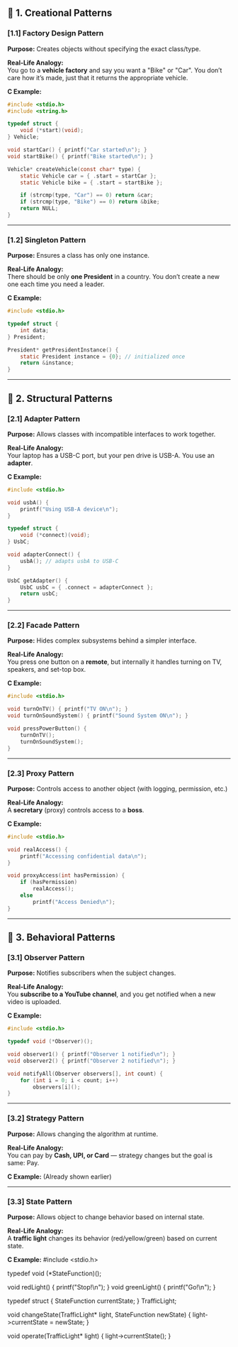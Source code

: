 ## 🧱 1. Creational Patterns

### [1.1] Factory Design Pattern  
**Purpose:** Creates objects without specifying the exact class/type.

**Real-Life Analogy:**  
You go to a **vehicle factory** and say you want a "Bike" or "Car". You don’t care how it’s made, just that it returns the appropriate vehicle.

**C Example:**
```c
#include <stdio.h>
#include <string.h>

typedef struct {
    void (*start)(void);
} Vehicle;

void startCar() { printf("Car started\n"); }
void startBike() { printf("Bike started\n"); }

Vehicle* createVehicle(const char* type) {
    static Vehicle car = { .start = startCar };
    static Vehicle bike = { .start = startBike };

    if (strcmp(type, "Car") == 0) return &car;
    if (strcmp(type, "Bike") == 0) return &bike;
    return NULL;
}
```

---

### [1.2] Singleton Pattern  
**Purpose:** Ensures a class has only one instance.

**Real-Life Analogy:**  
There should be only **one President** in a country. You don’t create a new one each time you need a leader.

**C Example:**
```c
#include <stdio.h>

typedef struct {
    int data;
} President;

President* getPresidentInstance() {
    static President instance = {0}; // initialized once
    return &instance;
}
```

---

## 🧩 2. Structural Patterns

### [2.1] Adapter Pattern  
**Purpose:** Allows classes with incompatible interfaces to work together.

**Real-Life Analogy:**  
Your laptop has a USB-C port, but your pen drive is USB-A. You use an **adapter**.

**C Example:**
```c
#include <stdio.h>

void usbA() {
    printf("Using USB-A device\n");
}

typedef struct {
    void (*connect)(void);
} UsbC;

void adapterConnect() {
    usbA(); // adapts usbA to USB-C
}

UsbC getAdapter() {
    UsbC usbC = { .connect = adapterConnect };
    return usbC;
}
```

---

### [2.2] Facade Pattern  
**Purpose:** Hides complex subsystems behind a simpler interface.

**Real-Life Analogy:**  
You press one button on a **remote**, but internally it handles turning on TV, speakers, and set-top box.

**C Example:**
```c
#include <stdio.h>

void turnOnTV() { printf("TV ON\n"); }
void turnOnSoundSystem() { printf("Sound System ON\n"); }

void pressPowerButton() {
    turnOnTV();
    turnOnSoundSystem();
}
```

---

### [2.3] Proxy Pattern  
**Purpose:** Controls access to another object (with logging, permission, etc.)

**Real-Life Analogy:**  
A **secretary** (proxy) controls access to a **boss**.

**C Example:**
```c
#include <stdio.h>

void realAccess() {
    printf("Accessing confidential data\n");
}

void proxyAccess(int hasPermission) {
    if (hasPermission)
        realAccess();
    else
        printf("Access Denied\n");
}
```

---

## 🔁 3. Behavioral Patterns

### [3.1] Observer Pattern  
**Purpose:** Notifies subscribers when the subject changes.

**Real-Life Analogy:**  
You **subscribe to a YouTube channel**, and you get notified when a new video is uploaded.

**C Example:**
```c
#include <stdio.h>

typedef void (*Observer)();

void observer1() { printf("Observer 1 notified\n"); }
void observer2() { printf("Observer 2 notified\n"); }

void notifyAll(Observer observers[], int count) {
    for (int i = 0; i < count; i++)
        observers[i]();
}
```

---

### [3.2] Strategy Pattern  
**Purpose:** Allows changing the algorithm at runtime.

**Real-Life Analogy:**  
You can pay by **Cash, UPI, or Card** — strategy changes but the goal is same: Pay.

**C Example:** (Already shown earlier)

---

### [3.3] State Pattern  
**Purpose:** Allows object to change behavior based on internal state.

**Real-Life Analogy:**  
A **traffic light** changes its behavior (red/yellow/green) based on current state.

**C Example:**
#include <stdio.h>

typedef void (*StateFunction)();

void redLight() { printf("Stop!\n"); }
void greenLight() { printf("Go!\n"); }

typedef struct {
    StateFunction currentState;
} TrafficLight;

void changeState(TrafficLight* light, StateFunction newState) {
    light->currentState = newState;
}

void operate(TrafficLight* light) {
    light->currentState();
}
